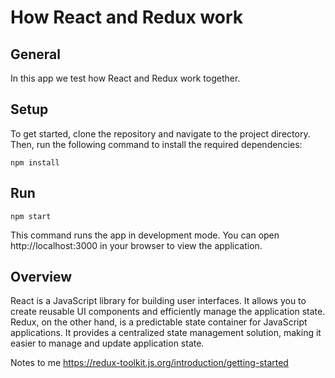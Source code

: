 # How React and Redux work

## General

In this app we test how React and Redux work together.


## Setup

To get started, clone the repository and navigate to the project directory. Then, run the following command to install the required dependencies:
```
npm install
```

## Run
```
npm start
```

This command runs the app in development mode. You can open http://localhost:3000 in your browser to view the application.


## Overview
React is a JavaScript library for building user interfaces. It allows you to create reusable UI components and efficiently manage the application state. Redux, on the other hand, is a predictable state container for JavaScript applications. It provides a centralized state management solution, making it easier to manage and update application state.

Notes to me
https://redux-toolkit.js.org/introduction/getting-started
